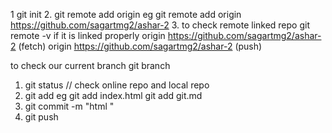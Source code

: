<!-- one time setup  -->

1 git init
2. git remote add origin <git-repo-url>
    eg git remote add origin https://github.com/sagartmg2/ashar-2
3. to check remote linked repo
   git remote -v
   if it is linked properly 
   origin  https://github.com/sagartmg2/ashar-2 (fetch)
   origin  https://github.com/sagartmg2/ashar-2 (push) 

to check our current branch
git branch


1. git status  // check online repo and local repo
2. git add <file>
    eg 
    git add index.html
    git add git.md
3. git commit -m "html "
4. git push 

